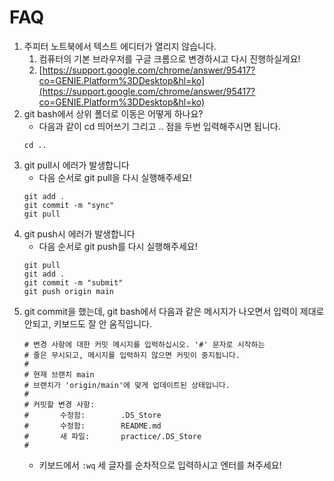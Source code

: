 # FAQ

1. 주피터 노트북에서 텍스트 에디터가 열리지 않습니다.
   1. 컴퓨터의 기본 브라우저를 구글 크롬으로 변경하시고 다시 진행하실게요!
   2. [https://support.google.com/chrome/answer/95417?co=GENIE.Platform%3DDesktop&hl=ko](https://support.google.com/chrome/answer/95417?co=GENIE.Platform%3DDesktop&hl=ko)
2. git bash에서 상위 폴더로 이동은 어떻게 하나요?
   - 다음과 같이 cd 띄어쓰기 그리고 .. 점을 두번 입력해주시면 됩니다.
   ```
   cd ..
   ```
3. git pull시 에러가 발생합니다
   - 다음 순서로 git pull을 다시 실행해주세요!
   ```
   git add .
   git commit -m "sync"
   git pull
   ```
4. git push시 에러가 발생합니다
   - 다음 순서로 git push를 다시 실행해주세요!
   ```
   git pull
   git add .
   git commit -m "submit"
   git push origin main
   ```
5. git commit을 했는데, git bash에서 다음과 같은 메시지가 나오면서 입력이 제대로 안되고, 키보드도 잘 안 움직입니다.
    ```
    # 변경 사항에 대한 커밋 메시지를 입력하십시오. '#' 문자로 시작하는
    # 줄은 무시되고, 메시지를 입력하지 않으면 커밋이 중지됩니다.
    #
    # 현재 브랜치 main
    # 브랜치가 'origin/main'에 맞게 업데이트된 상태입니다.
    #
    # 커밋할 변경 사항:
    #       수정함:        .DS_Store
    #       수정함:        README.md
    #       새 파일:       practice/.DS_Store
    #
    ``` 
    - 키보드에서 `:wq` 세 글자를 순차적으로 입력하시고 엔터를 쳐주세요!